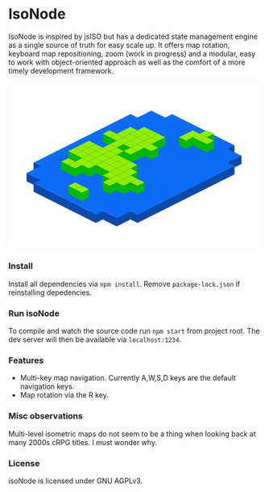 # IsoNode
IsoNode is inspired by jsISO but has a dedicated state management engine as a single source of truth for easy scale up. It offers map rotation, keyboard map repositioning, zoom (work in progress) and a modular, easy to work with object-oriented approach as well as the comfort of a more timely development framework.

![isoNode](https://github.com/gnzg/isoNode/blob/master/example.png?raw=true)

### Install

Install all dependencies via `npm install`. Remove `package-lock.json` if reinstalling depedencies.

### Run isoNode

To compile and watch the source code run `npm start` from project root. The dev server will then be available via `localhost:1234`.

### Features

<ul>
<li>Multi-key map navigation. Currently A,W,S,D keys are the default navigation keys.</li>

<li>Map rotation via the R key.</li>
</ul>

### Misc observations

Multi-level isometric maps do not seem to be a thing when looking back at many 2000s cRPG titles. I must wonder why.


### License

isoNode is licensed under GNU AGPLv3.
